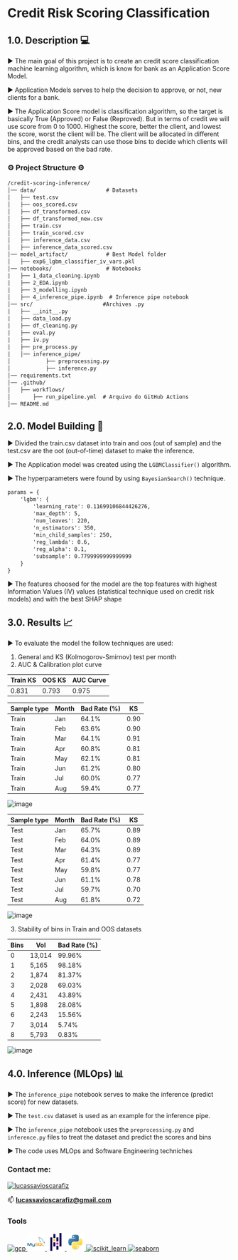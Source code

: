 # Credit Risk Scoring Classification

## 1.0. Description 💻

▶ The main goal of this project is to create an credit score classification machine learning algorithm, which is know for bank as an Application Score Model.  

▶ Application Models serves to help the decision to approve, or not, new clients for a bank.

▶ The Application Score model is classification algorithm, so the target is basically True (Approved) or False (Reproved). But in terms of credit we will use score from 0 to 1000. Highest the score, better the client, and lowest the score, worst the client will be. The client will be allocated in different bins, and the credit analysts can use those bins to decide which clients will be approved based on the bad rate.

### ⚙ Project Structure ⚙

 ```
/credit-scoring-inference/
│── data/                      # Datasets
│   ├── test.csv
│   ├── oos_scored.csv
│   ├── df_transformed.csv
│   ├── df_transformed_new.csv
│   ├── train.csv
│   ├── train_scored.csv
│   ├── inference_data.csv
│   ├── inference_data_scored.csv
│── model_artifact/            # Best Model folder
│   ├── exp6_lgbm_classifier_iv_vars.pkl
│── notebooks/                 # Notebooks 
|   ├── 1_data_cleaning.ipynb
|   ├── 2_EDA.ipynb
|   ├── 3_modelling.ipynb
│   ├── 4_inference_pipe.ipynb  # Inference pipe notebook
│── src/                      #Archives .py
|   ├── __init__.py
|   ├── data_load.py
|   ├── df_cleaning.py
|   ├── eval.py
|   ├── iv.py
|   ├── pre_process.py
|   │── inference_pipe/
│           ├── preprocessing.py
│           ├── inference.py
│── requirements.txt
│── .github/
│   ├── workflows/
│       ├── run_pipeline.yml  # Arquivo do GitHub Actions
│── README.md
```

## 2.0. Model Building 🔧

▶ Divided the train.csv dataset into train and oos (out of sample) and the test.csv are the oot (out-of-time) dataset to make the inference.

▶ The Application model was created using the `LGBMClassifier()` algorithm.

▶ The hyperparameters were found by using `BayesianSearch()` technique.

```
params = {
    'lgbm': {
        'learning_rate': 0.11699106844426276,
        'max_depth': 5,
        'num_leaves': 220,
        'n_estimators': 350,
        'min_child_samples': 250,
        'reg_lambda': 0.6,
        'reg_alpha': 0.1,
        'subsample': 0.7799999999999999
    }
}
```

▶ The features choosed for the model are the top features with highest Information Values (IV) values (statistical technique used on credit risk models) and with the best SHAP shape

## 3.0. Results 📈

▶ To evaluate the model the follow techniques are used: 
1) General and KS (Kolmogorov-Smirnov) test per month
2) AUC & Calibration plot curve

Train KS  | OOS KS | AUC Curve | 
--------- | ------ | --------- |  
0.831     | 0.793  | 0.975     | 

Sample type  | Month | Bad Rate (%) | KS    |  
------------ | ----- | ------------ | ----- |  
Train        | Jan   | 64.1%        | 0.90  |
Train        | Feb   | 63.6%        | 0.90  |
Train        | Mar   | 64.1%        | 0.91  |
Train        | Apr   | 60.8%        | 0.81  |
Train        | May   | 62.1%        | 0.81  |
Train        | Jun   | 61.2%        | 0.80  |
Train        | Jul   | 60.0%        | 0.77  |
Train        | Aug   | 59.4%        | 0.77  |

![image](https://github.com/user-attachments/assets/46ea3bb4-19cc-494e-8c18-ba5ac5cc6261)

Sample type  | Month | Bad Rate (%) | KS    |  
------------ | ----- | ------------ | ----- |  
Test         | Jan   | 65.7%        | 0.89  |
Test         | Feb   | 64.0%        | 0.89  |
Test         | Mar   | 64.3%        | 0.89  |
Test         | Apr   | 61.4%        | 0.77  |
Test         | May   | 59.8%        | 0.77  |
Test         | Jun   | 61.1%        | 0.78  |
Test         | Jul   | 59.7%        | 0.70  |
Test         | Aug   | 61.8%        | 0.72  |

![image](https://github.com/user-attachments/assets/319f47a5-fa0e-4ff4-ac11-43dc4e710498)

3) Stability of bins in Train and OOS datasets

Bins  | Vol    | Bad Rate (%) |  
----- | ------ | ------------ |   
0     | 13,014 | 99.96%       |  
1     |  5,165 | 98.18%       | 
2     |  1,874 | 81.37%       |  
3     |  2,028 | 69.03%       |  
4     |  2,431 | 43.89%       |  
5     |  1,898 | 28.08%       |  
6     |  2,243 | 15.56%       | 
7     |  3,014 |  5.74%       | 
8     |  5,793 |  0.83%       |  

![image](https://github.com/user-attachments/assets/f8cd5f77-b924-4eef-a792-6f1af3cfd001)

## 4.0. Inference (MLOps) 📊

▶ The `inference_pipe` notebook serves to make the inference (predict score) for new datasets.

▶ The `test.csv` dataset is used as an example for the inference pipe.

▶ The `inference_pipe` notebook uses the `preprocessing.py` and `inference.py` files to treat the dataset and predict the scores and bins

▶ The code uses MLOps and Software Engineering techniches 


<h3 align="left">Contact me:</h3>
<p align="left">
<a href="https://linkedin.com/in/lucassavioscarafiz" target="blank"><img align="center" src="https://raw.githubusercontent.com/rahuldkjain/github-profile-readme-generator/master/src/images/icons/Social/linked-in-alt.svg" alt="lucassavioscarafiz" height="30" width="40" /></a>
</p>

📫 **lucassavioscarafiz@gmail.com**

<h3 align="left">Tools</h3>
<p align="left"> <a href="https://cloud.google.com" target="_blank" rel="noreferrer"> <img src="https://www.vectorlogo.zone/logos/google_cloud/google_cloud-icon.svg" alt="gcp" width="40" height="40"/> </a> <a href="https://www.mysql.com/" target="_blank" rel="noreferrer"> <img src="https://raw.githubusercontent.com/devicons/devicon/master/icons/mysql/mysql-original-wordmark.svg" alt="mysql" width="40" height="40"/> </a> <a href="https://pandas.pydata.org/" target="_blank" rel="noreferrer"> <img src="https://raw.githubusercontent.com/devicons/devicon/2ae2a900d2f041da66e950e4d48052658d850630/icons/pandas/pandas-original.svg" alt="pandas" width="40" height="40"/> </a> <a href="https://www.python.org" target="_blank" rel="noreferrer"> <img src="https://raw.githubusercontent.com/devicons/devicon/master/icons/python/python-original.svg" alt="python" width="40" height="40"/> </a> <a href="https://scikit-learn.org/" target="_blank" rel="noreferrer"> <img src="https://upload.wikimedia.org/wikipedia/commons/0/05/Scikit_learn_logo_small.svg" alt="scikit_learn" width="40" height="40"/> </a> <a href="https://seaborn.pydata.org/" target="_blank" rel="noreferrer"> <img src="https://seaborn.pydata.org/_images/logo-mark-lightbg.svg" alt="seaborn" width="40" height="40"/> </a> </p>








